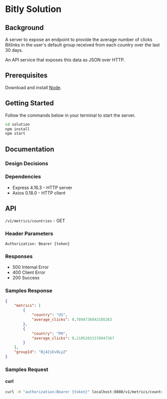 # Bitly Solution

## Background

A server to expose an endpoint to provide the average number of clicks Bitlinks in the user's default group received from each country over the last 30 days. 

An API service that exposes this data as JSON over HTTP.

## Prerequisites 

Download and install
[Node](https://www.nodejs.org).

## Getting Started

Follow the commands below in your terminal to start the server.

```bash
cd solution
npm install
npm start
```

## Documentation

### Design Decisions

### Dependencies

* Express 4.16.3 - HTTP server
* Axios 0.18.0 - HTTP client

## API

`/v1/metrics/countries` - GET

### Header Parameters

`Authorization: Bearer {token}`

### Responses

* 500 Internal Error
* 400 Client Error
* 200 Success

### Samples Response

```json
{
    "metrics": [
        {
            "country": "US",
            "average_clicks": 0.7894736842105263
        },
        {
            "country": "PH",
            "average_clicks": 0.21052631578947367
        }
    ],
    "groupId": "Bj42iEvOLyZ"
}
```

### Samples Request

#### curl

```bash
curl -H "authorization:Bearer {token}" localhost:8080/v1/metrics/countries
```

